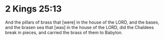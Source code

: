 # 2 Kings 25:13

And the pillars of brass that [were] in the house of the LORD, and the bases, and the brasen sea that [was] in the house of the LORD, did the Chaldees break in pieces, and carried the brass of them to Babylon.